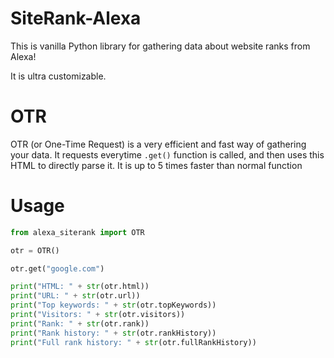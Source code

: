 # SiteRank-Alexa
This is vanilla Python library for gathering data about website ranks from Alexa!

It is ultra customizable.

# OTR
OTR (or One-Time Request) is a very efficient and fast way of gathering your data. It requests everytime `.get()` function is called, and then uses this HTML to directly parse it. It is up to 5 times faster than normal function

# Usage
```py
from alexa_siterank import OTR

otr = OTR()

otr.get("google.com")

print("HTML: " + str(otr.html))
print("URL: " + str(otr.url))
print("Top keywords: " + str(otr.topKeywords))
print("Visitors: " + str(otr.visitors))
print("Rank: " + str(otr.rank))
print("Rank history: " + str(otr.rankHistory))
print("Full rank history: " + str(otr.fullRankHistory))
```